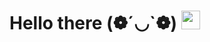 # Hello there (❁´◡`❁) <img src="https://raw.githubusercontent.com/MartinHeinz/MartinHeinz/master/wave.gif" width="30px">
